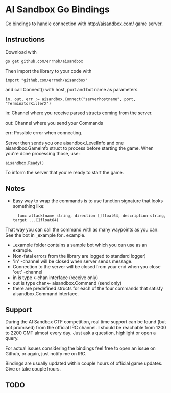 AI Sandbox Go Bindings
======================

Go bindings to handle connection with http://aisandbox.com/ game server.

Instructions
------------

Download with

    go get github.com/errnoh/aisandbox

Then import the library to your code with

    import "github.com/errnoh/aisandbox"

 and call Connect() with host, port and bot name as parameters.

    in, out, err := aisandbox.Connect("serverhostname", port, "TerminatorKillerX")

in: Channel where you receive parsed structs coming from the server.

out: Channel where you send your Commands

err: Possible error when connecting.

Server then sends you one aisandbox.LevelInfo and one aisandbox.GameInfo struct to process before starting the game.
When you're done processing those, use:

    aisandbox.Ready()

To inform the server that you're ready to start the game.


Notes
-----

* Easy way to wrap the commands is to use function signature that looks something like:

        func attack(name string, direction []float64, description string, target ...[]float64)

That way you can call the command with as many waypoints as you can. See the bot in _example for.. example.

* _example folder contains a sample bot which you can use as an example.
* Non-fatal errors from the library are logged to standard logger)
* 'in' -channel will be closed when server sends <shutdown> message.
* Connection to the server will be closed from your end when you close 'out' -channel
* in is type <-chan interface (receive only)
* out is type chan<- aisandbox.Command (send only)
* there are predefined structs for each of the four commands that satisfy aisandbox.Command interface.

Support
-------

During the AI Sandbox CTF competition, real time support can be found (but not promised) from the official IRC channel.
I should be reachable from 1200 to 2200 GMT almost every day. Just ask a question, highlight or open a query.

For actual issues considering the bindings feel free to open an issue on Github, or again, just notify me on IRC.

Bindings are usually updated within couple hours of official game updates. Give or take couple hours.

TODO
----
